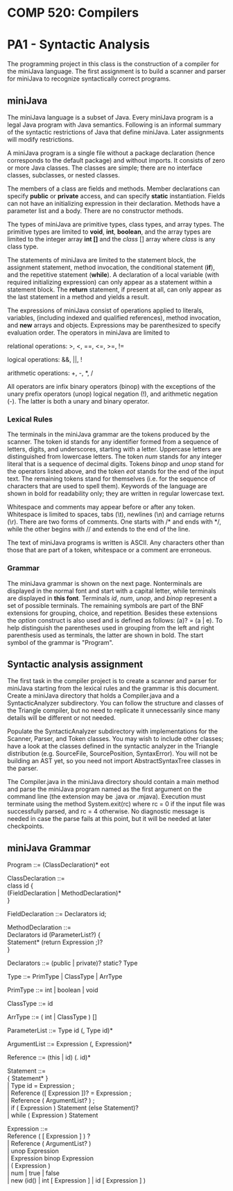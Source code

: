 COMP 520: Compilers
===================
PA1 - Syntactic Analysis
========================

The programming project in this class is the construction of a compiler for 
the miniJava language. The first assignment is to build a scanner and parser 
for miniJava to recognize syntactically correct programs.

miniJava
--------

The miniJava language is a subset of Java. Every miniJava program is a legal 
Java program with Java semantics. Following is an informal summary of the 
syntactic restrictions of Java that define miniJava. Later assignments will 
modify restrictions.

A miniJava program is a single file without a package declaration (hence 
corresponds to the default package) and without imports. It consists of zero 
or more Java classes. The classes are simple; there are no interface classes, 
subclasses, or nested classes.

The members of a class are fields and methods. Member declarations can specify 
**public** or **private** access, and can specify **static** instantiation. 
Fields can not have an initializing expression in their declaration. Methods 
have a parameter list and a body. There are no constructor methods.

The types of miniJava are primitive types, class types, and array types. The 
primitive types are limited to **void**, **int**, **boolean**, and the array 
types are limited to the integer array **int []** and the *class* [] array 
where *class* is any class type.

The statements of miniJava are limited to the statement block, the assignment 
statement, method invocation, the conditional statement (**if**), and the 
repetitive statement (**while**). A declaration of a local variable (with 
required initializing expression) can only appear as a statement within a 
statement block. The **return** statement, if present at all, can only appear 
as the last statement in a method and yields a result.

The expressions of miniJava consist of operations applied to literals, 
variables, (including indexed and qualified references), method invocation, 
and **new** arrays and objects. Expressions may be parenthesized to specify 
evaluation order. The operators in miniJava are limited to 

relational operations: >,    <,    ==,    <=,    >=,    !=

logical operations: &&,    ||,    !

arithmetic operations: +,    -,    *,    /

All operators are infix binary operators (binop) with the exceptions of the 
unary prefix operators (unop) logical negation (!), and arithmetic negation 
(-). The latter is both a unary and binary operator.

### Lexical Rules

The terminals in the miniJava grammar are the tokens produced by the scanner. 
The token id stands for any identifier formed from a sequence of letters, 
digits, and underscores, starting with a letter. Uppercase letters are 
distinguished from lowercase letters. The token *num* stands for any integer 
literal that is a sequence of decimal digits. Tokens *binop* and *unop* stand 
for the operators listed above, and the token *eot* stands for the end of the 
input text. The remaining tokens stand for themselves (i.e. for the sequence 
of characters that are used to spell them). Keywords of the language are shown 
in bold for readability only; they are written in regular lowercase text.

Whitespace and comments may appear before or after any token. Whitespace is 
limited to spaces, tabs (\t), newlines (\n) and carriage returns (\r). There 
are two forms of comments. One starts with /* and ends with */, while the 
other begins with // and extends to the end of the line.

The text of miniJava programs is written is ASCII. Any characters other than 
those that are part of a token, whitespace or a comment are erroneous.

### Grammar

The miniJava grammar is shown on the next page. Nonterminals are displayed in 
the normal font and start with a capital letter, while terminals are displayed 
in **this font**. Terminals *id*, *num*, *unop*, and *binop* represent a set of possible terminals. The remaining symbols are part of the BNF extensions for 
grouping, choice, and repetition. Besides these extensions the *option* 
construct is also used and is defined as follows: (a)? = (a | e). To help 
distinguish the parentheses used in grouping from the left and right 
parenthesis used as terminals, the latter are shown in bold. The start symbol 
of the grammar is "Program".

Syntactic analysis assignment
-----------------------------

The first task in the compiler project is to create a scanner and parser for 
miniJava starting from the lexical rules and the grammar is this document. 
Create a miniJava directory that holds a Compiler.java and a SyntacticAnalyzer 
subdirectory. You can follow the structure and classes of the Triangle 
compiler, but no need to replicate it unnecessarily since many details will be 
different or not needed.

Populate the SyntacticAnalyzer subdirectory with implementations for the 
Scanner, Parser, and Token classes. You may wish to include other classes; 
have a look at the classes defined in the syntactic analyzer in the Triangle 
distribution (e.g. SourceFile, SourcePosition, SyntaxError). You will not be 
building an AST yet, so you need not import AbstractSyntaxTree classes in the 
parser.

The Compiler.java in the miniJava directory should contain a main method and 
parse the miniJava program named as the first argument on the command line 
(the extension may be .java or .mjava). Execution must terminate using the 
method System.exit(rc) where rc = 0 if the input file was successfully parsed, 
and rc = 4 otherwise. No diagnostic message is needed in case the parse fails 
at this point, but it will be needed at later checkpoints.

miniJava Grammar
----------------

Program ::= (ClassDeclaration)* eot

ClassDeclaration ::=  
      class id {  
        (FieldDeclaration | MethodDeclaration)*  
      }

FieldDeclaration ::= Declarators id;  

MethodDeclaration ::=   
      Declarators id (ParameterList?) {  
        Statement* (return Expression ;)?  
      }

Declarators ::= (public | private)? static? Type

Type ::= PrimType |  ClassType | ArrType

PrimType ::= int | boolean | void

ClassType ::= id

ArrType ::= ( int | ClassType ) []

ParameterList ::= Type id (, Type id)*

ArgumentList ::= Expression (, Expression)*

Reference ::= (this | id) (. id)*

Statement ::=  
        { Statement* }  
      | Type id = Expression ;  
      | Reference ([ Expression ])? = Expression ;  
      | Reference ( ArgumentList? ) ;  
      | if ( Expression ) Statement (else Statement)?  
      | while ( Expression ) Statement  

Expression ::=   
        Reference ( [ Expression ] ) ?  
      | Reference ( ArgumentList? )  
      | unop Expression  
      | Expression binop Expression  
      | ( Expression )  
      | num | true | false  
      | new (id() | int [ Expression ] | id [ Expression ] )  
